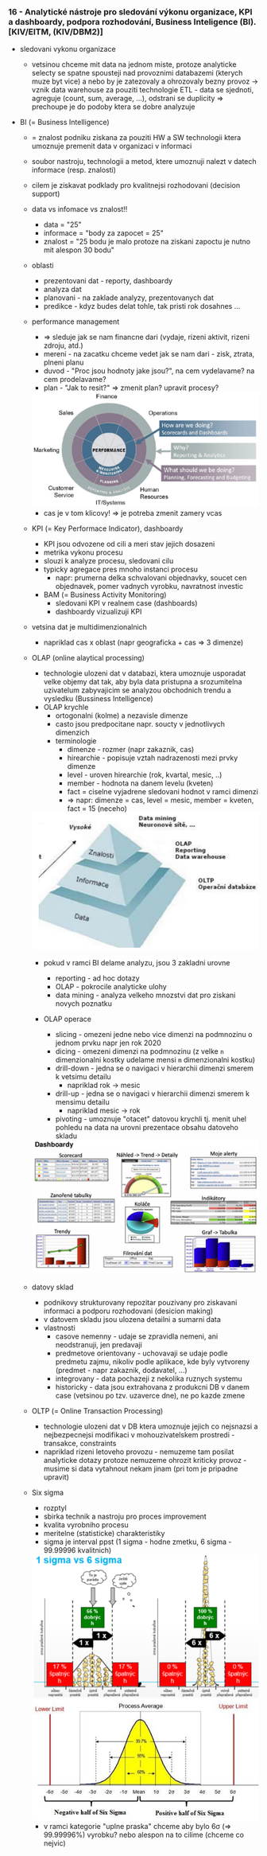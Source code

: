### 16 - Analytické nástroje pro sledování výkonu organizace, KPI a dashboardy, podpora rozhodování, Business Inteligence (BI). [KIV/EITM, (KIV/DBM2)]

- sledovani vykonu organizace
  - vetsinou chceme mit data na jednom miste, protoze analyticke selecty se spatne spousteji nad provoznimi databazemi (kterych muze byt vice) a nebo by je zatezovaly a ohrozovaly bezny provoz -> vznik data warehouse za pouziti technologie ETL - data se sjednoti, agreguje (count, sum, average, ...), odstrani se duplicity => prechoupe je do podoby ktera se dobre analyzuje

- BI (= Business Intelligence)
  - = znalost podniku ziskana za pouziti HW a SW technologii ktera umoznuje premenit data v organizaci v informaci
  - soubor nastroju, technologii a metod, ktere umoznuji nalezt v datech informace (resp. znalosti)
  - cilem je ziskavat podklady pro kvalitnejsi rozhodovani (decision support)
  - data vs infomace vs znalost!!
    - data = "25"
    - informace = "body za zapocet = 25"
    - znalost = "25 bodu je malo protoze na ziskani zapoctu je nutno mit alespon 30 bodu"
  - oblasti
    - prezentovani dat - reporty, dashboardy
    - analyza dat
    - planovani - na zaklade analyzy, prezentovanych dat
    - predikce - kdyz budes delat tohle, tak pristi rok dosahnes ...
  - performance management
    - => sleduje jak se nam financne dari (vydaje, rizeni aktivit, rizeni zdroju, atd.)
    - mereni - na zacatku chceme vedet jak se nam dari - zisk, ztrata, plneni planu
    - duvod - "Proc jsou hodnoty jake jsou?", na cem vydelavame? na cem prodelavame?
    - plan - "Jak to resit?" => zmenit plan? upravit procesy?

    <img src="img/16/01.png">

    - cas je v tom klicovy! => je potreba zmenit zamery vcas

  - KPI (= Key Performace Indicator), dashboardy
    - KPI jsou odvozene od cili a meri stav jejich dosazeni
    - metrika vykonu procesu
    - slouzi k analyze procesu, sledovani cilu
    - typicky agregace pres mnoho instanci procesu
      - napr: prumerna delka schvalovani objednavky, soucet cen objednavek, pomer vadnych vyrobku, navratnost investic
    - BAM (= Business Activity Monitoring)
      - sledovani KPI v realnem case (dashboards)
      - dashboardy vizualizuji KPI

  - vetsina dat je multidimenzionalnich
    - napriklad cas x oblast (napr geograficka + cas => 3 dimenze)

  - OLAP (online alaytical processing)
    - technologie ulozeni dat v databazi, ktera umoznuje usporadat velke objemy dat tak, aby byla data pristupna a srozumitelna uzivatelum zabyvajicim se analyzou obchodnich trendu a vysledku (Bussiness Intelligence)
    - OLAP krychle
      - ortogonalni (kolme) a nezavisle dimenze
      - casto jsou predpocitane napr. soucty v jednotlivych dimenzich
      - terminologie
        - dimenze - rozmer (napr zakaznik, cas)
        - hirearchie - popisuje vztah nadrazenosti mezi prvky dimenze
        - level - uroven hirearchie (rok, kvartal, mesic, ..)
        - member - hodnota na danem levelu (kveten)
        - fact = ciselne vyjadrene sledovani hodnot v ramci dimenzi
        - => napr: dimenze = cas, level = mesic, member = kveten, fact = 15 (neceho)

    <img src="img/16/02.png">

    - pokud v ramci BI delame analyzu, jsou 3 zakladni urovne
      - reporting - ad hoc dotazy
      - OLAP - pokrocile analyticke ulohy
      - data mining - analyza velkeho mnozstvi dat pro ziskani novych poznatku

    - OLAP operace
      - slicing - omezeni jedne nebo vice dimenzi na podmnozinu o jednom prvku napr jen rok 2020
      - dicing - omezeni dimenzi na podmnozinu (z velke `n` dimenzionalni kostky udelame mensi `m` dimenzionalni kostku)
      - drill-down - jedna se o navigaci v hierarchii dimenzi smerem k vetsimu detailu
        - napriklad rok -> mesic
      - drill-up - jedna se o navigaci v hierarchii dimenzi smerem k mensimu detailu
        - napriklad mesic -> rok
      - pivoting - umoznuje "otacet" datovou krychli tj. menit uhel pohledu na data na urovni prezentace obsahu datoveho skladu

    <img src="img/16/03.png">

  - datovy sklad
    - podnikovy strukturovany repozitar pouzivany pro ziskavani informaci a podporu rozhodovani (desicion making)
    - v datovem skladu jsou ulozena detailni a sumarni data
    - vlastnosti
      - casove nemenny - udaje se zpravidla nemeni, ani neodstranuji, jen predavaji
      - predmetove orientovany - uchovavaji se udaje podle predmetu zajmu, nikoliv podle aplikace, kde byly vytvoreny (predmet - napr zakaznik, dodavatel, ...)
      - integrovany - data pochazeji z nekolika ruznych systemu
      - historicky - data jsou extrahovana z produkcni DB v danem case (vetsinou po tzv. uzaverce dne), ne po kazde zmene

  - OLTP (= Online Transaction Processing)
    - technologie ulozeni dat v DB ktera umoznuje jejich co nejsnazsi a nejbezpecnejsi modifikaci v mohouzivatelskem prostredi - transakce, constraints
    - napriklad rizeni letoveho provozu - nemuzeme tam posilat analyticke dotazy protoze nemuzeme ohrozit kriticky provoz - musime si data vytahnout nekam jinam (pri tom je pripadne upravit)

  - Six sigma
    - rozptyl
    - sbirka technik a nastroju pro proces improvement
    - kvalita vyrobniho procesu
    - meritelne (statisticke) charakteristiky
    - sigma je interval ppst (1 sigma - hodne zmetku, 6 sigma - 99.99996 kvalitnich)

    <img src="img/16/04.png">

    <img src="img/16/05.png">

    - v ramci kategorie "uplne praska" chceme aby bylo 6σ (=> 99.99996%) vyrobku? nebo alespon na to cilime (chceme co nejvic)
